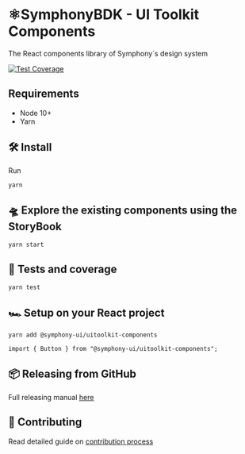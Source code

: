 # ⚛️SymphonyBDK - UI Toolkit Components

The React components library of Symphony`s design system  
  
[![Test Coverage](https://api.codeclimate.com/v1/badges/6eede5cf90ef1734f560/test_coverage)](https://codeclimate.com/github/SymphonyPlatformSolutions/symphony-bdk-ui-toolkit-components/test_coverage)

## Requirements

- Node 10+
- Yarn

## 🛠 Install

Run

```
yarn
```

## 🛸 Explore the existing components using the StoryBook

```
yarn start
```

## 🧪 Tests and coverage

```
yarn test
```

## 🏎️ Setup on your React project

```
yarn add @symphony-ui/uitoolkit-components
```

```
import { Button } from "@symphony-ui/uitoolkit-components";
```

## 📦 Releasing from GitHub

Full releasing manual [here](https://perzoinc.atlassian.net/wiki/spaces/DevX/pages/1303478933/UIToolkit+releasing+and+versioning)

## 💪 Contributing

Read detailed guide on [contribution process](https://github.com/SymphonyOSF/symphony-bdk-ui-toolkit-components/blob/master/docs/contributing.md)
